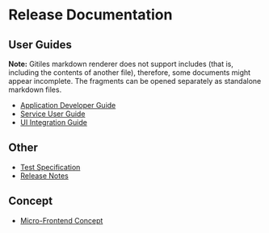 # Release Documentation

## User Guides

**Note:** Gitiles markdown renderer does not support includes (that is, including the contents of
another file), therefore, some documents might appear incomplete. The fragments can be opened
separately as standalone markdown files.

- [Application Developer Guide](application_developers_guide.md)
- [Service User Guide](service_user_guide.md)
- [UI Integration Guide](ui_integration_guide.md)

## Other

- [Test Specification](test-specification.md)
- [Release Notes](release_notes.md)

## Concept

- [Micro-Frontend Concept](microfrontend.md)
